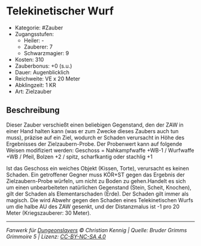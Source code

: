 # Telekinetischer Wurf

- Kategorie: #Zauber
- Zugangsstufen:
  - Heiler: -
  - Zauberer: 7
  - Schwarzmagier: 9
- Kosten: 310
- Zauberbonus: +0 (s.u.)
- Dauer: Augenblicklich
- Reichweite: VE x 20 Meter
- Abklingzeit: 1 KR
- Art: Zielzauber

## Beschreibung

Dieser Zauber verschießt einen beliebigen Gegenstand, den der ZAW in einer Hand halten kann (was er zum Zwecke dieses Zaubers auch tun muss), präzise auf ein Ziel, wodurch er Schaden verursacht in Höhe des Ergebnisses der Zielzaubern-Probe. Der Probenwert kann auf folgende Weisen modifiziert werden: Geschoss = Nahkampfwaffe +WB-1 / Wurfwaffe +WB / Pfeil, Bolzen +2 / spitz, scharfkantig oder stachlig +1

Ist das Geschoss ein weiches Objekt (Kissen, Torte), verursacht es keinen Schaden. Ein getroffener Gegner muss KÖR+ST gegen das Ergebnis der Zielzaubern-Probe würfeln, um nicht zu Boden zu gehen.Handelt es sich um einen unbearbeiteten natürlichen Gegenstand (Stein, Scheit, Knochen), gilt der Schaden als Elementarschaden (Erde). Der Schaden gilt immer als magisch. Die wird Abwehr gegen den Schaden eines Telekinetischen Wurfs um die halbe AU des ZAW gesenkt, und der Distanzmalus ist -1 pro 20 Meter (Kriegszauberer: 30 Meter).

---

_Fanwerk für [Dungeonslayers](https://www.dungeonslayers.net/) © Christian Kennig | Quelle: Bruder Grimms Grimmoire 5 | Lizenz: [CC-BY-NC-SA 4.0](https://creativecommons.org/licenses/by-nc-sa/4.0/deed.de)_
